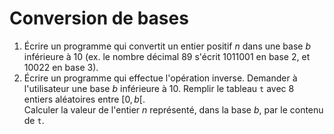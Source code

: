 # Conversion de bases

1. Écrire un programme qui convertit un entier positif $n$ dans une base $b$ inférieure à $10$ (ex. le nombre décimal $89$ s'écrit $1011001$ en base $2$, et $10022$ en base $3$).
2. Écrire un programme qui effectue l'opération inverse. Demander à l'utilisateur une base $b$ inférieure à $10$. Remplir le tableau `t` avec $8$ entiers aléatoires entre $[0, b[$.\
Calculer la valeur de l'entier $n$ représenté, dans la base $b$, par le contenu de `t`.